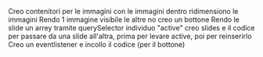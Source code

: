 Creo contenitori per le immagini con le immagini dentro
ridimensiono le immagini
Rendo 1 immagine visibile le altre no
creo un bottone
Rendo le slide un arrey
tramite querySelector individuo "active"
creo slides e il codice per passare da una slide all'altra, prima per levare active, poi per reinserirlo
Creo un eventlistener e incollo il codice (per il bottone)